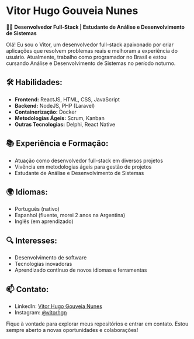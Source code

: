 # Vitor Hugo Gouveia Nunes

👨‍💻 **Desenvolvedor Full-Stack | Estudante de Análise e Desenvolvimento de Sistemas**

Olá! Eu sou o Vitor, um desenvolvedor full-stack apaixonado por criar aplicações que resolvem problemas reais e melhoram a experiência do usuário. Atualmente, trabalho como programador no Brasil e estou cursando Análise e Desenvolvimento de Sistemas no período noturno.

## 🛠️ Habilidades:

- **Frontend:** ReactJS, HTML, CSS, JavaScript
- **Backend:** NodeJS, PHP (Laravel)
- **Containerização:** Docker
- **Metodologias Ágeis:** Scrum, Kanban
- **Outras Tecnologias:** Delphi, React Native

## 📚 Experiência e Formação:

- Atuação como desenvolvedor full-stack em diversos projetos
- Vivência em metodologias ágeis para gestão de projetos
- Estudante de Análise e Desenvolvimento de Sistemas

## 🌍 Idiomas:

- Português (nativo)
- Espanhol (fluente, morei 2 anos na Argentina)
- Inglês (em aprendizado)

## 🔍 Interesses:

- Desenvolvimento de software
- Tecnologias inovadoras
- Aprendizado contínuo de novos idiomas e ferramentas

## 📫 Contato:

- LinkedIn: [Vitor Hugo Gouveia Nunes](https://www.linkedin.com/in/vitorhgn)
- Instagram: [@vitorhgn](https://www.instagram.com/vitorhgn)

Fique à vontade para explorar meus repositórios e entrar em contato. Estou sempre aberto a novas oportunidades e colaborações!
